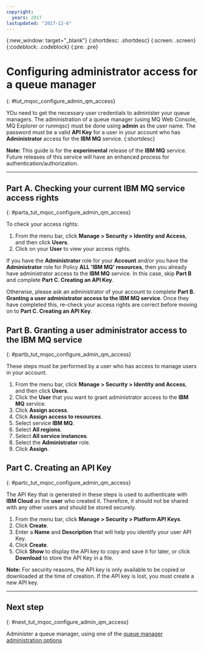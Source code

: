 ```yaml
---
copyright:
  years: 2017
lastupdated: "2017-12-6"
---
```


{:new_window: target="_blank"}
{:shortdesc: .shortdesc}
{:screen: .screen}
{:codeblock: .codeblock}
{:pre: .pre}

# Configuring administrator access for a queue manager
{: #tut_mqoc_configure_admin_qm_access}

YOu need to get the necessary user credentials to administer your queue managers. The administration of a queue manager (using MQ Web Console, MQ Explorer or runmqsc) must be done using **admin** as the user name.  The password must be a valid **API Key** for a user in your account who has **Administrator** access for the **IBM MQ** service.
{:shortdesc}

**Note:** This guide is for the **experimental** release of the **IBM MQ** service. Future releases of this service will have an enhanced process for authentication/authorization.

---

## Part A. Checking your current IBM MQ service access rights
{: #parta_tut_mqoc_configure_admin_qm_access}

To check your access rights:
1. From the menu bar, click **Manage > Security > Identity and Access**, and then click **Users**.
2. Click on your **User** to view your access rights.

If you have the **Administrator** role for your **Account** and/or you have the **Administrator** role for Policy **ALL 'IBM MQ' resources**, then you already have administrator access to the **IBM MQ** service. In this case, skip **Part B** and complete **Part C. Creating an API Key**.

Otherwise, please ask an administrator of your account to complete **Part B. Granting a user administrator access to the IBM MQ service**. Once they have completed this, re-check your access rights are correct before moving on to **Part C. Creating an API Key**.

## Part B. Granting a user administrator access to the IBM MQ service
{: #partb_tut_mqoc_configure_admin_qm_access}

These steps must be performed by a user who has access to manage users in your account.

1. From the menu bar, click **Manage > Security > Identity and Access**, and then click **Users**.
2. Click the **User** that you want to grant administrator access to the **IBM MQ** service.
3. Click **Assign access**.
4. Click **Assign access to resources**.
5. Select service **IBM MQ**.
6. Select **All regions**.
7. Select **All service instances**.
8. Select the **Administrator** role.
9. Click **Assign**.

## Part C. Creating an API Key
{: #partc_tut_mqoc_configure_admin_qm_access}

The API Key that is generated in these steps is used to authenticate with **IBM Cloud** as the **user** who created it.  Therefore, it should not be shared with any other users and should be stored securely.

1. From the menu bar, click **Manage > Security > Platform API Keys**.
2. Click **Create**.
3. Enter a **Name** and **Description** that will help you identify your user API Key.
4. Click **Create**.
5. Click **Show** to display the API key to copy and save it for later, or click **Download** to store the API Key in a file.

**Note:** For security reasons, the API key is only available to be copied or downloaded at the time of creation.  If the API key is lost, you must create a new API key.

---

## Next step
{: #next_tut_mqoc_configure_admin_qm_access}

Administer a queue manager, using one of the [queue manager administration options](/docs/services/mqcloud/mqoc_admin_qm.html)
